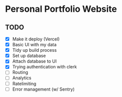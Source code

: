 # Personal Portfolio Website

## TODO
- [X] Make it deploy (Vercel)
- [X] Basic UI with my data
- [X] Tidy up build process 
- [X] Set up database
- [X] Attach database to UI
- [X] Trying authentication with clerk
- [ ] Routing
- [ ] Analytics
- [ ] Ratelimiting
- [ ] Error management (w/ Sentry)